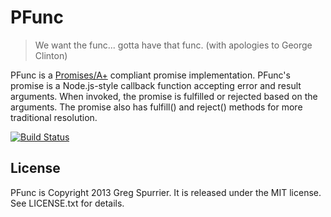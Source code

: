 # PFunc
> We want the func... gotta have that func. (with apologies to George Clinton)

PFunc is a [Promises/A+](http://promises-aplus.github.com/promises-spec/) compliant promise implementation. PFunc's promise is a Node.js-style callback function accepting error and result arguments. When invoked, the promise is fulfilled or rejected based on the arguments. The promise also has fulfill() and reject() methods for more traditional resolution.

[![Build Status](https://travis-ci.org/gregspurrier/pfunc.png)](https://travis-ci.org/gregspurrier/pfunc)

## License
PFunc is Copyright 2013 Greg Spurrier. It is released under the MIT license. See LICENSE.txt for details.
